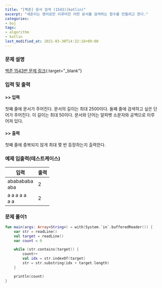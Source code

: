 ```yaml
---
title: "[백준] 문서 검색 (1543)(kotlin)"
excerpt: "세준이는 영어로만 이루어진 어떤 문서를 검색하는 함수를 만들려고 한다."
categories:
- boj
tags:
- algorithm
- kotlin
last_modified_at: 2021-03-30T14:32:18+09:00
---
```



### 문제 설명
[백준 1543번 문제 링크](https://www.acmicpc.net/problem/1543#description){:target="_blank"}




### 입력 및 출력
#### >> 입력
첫째 줄에 문서가 주어진다. 문서의 길이는 최대 2500이다. 둘째 줄에 검색하고 싶은 단어가 주어진다. 이 길이는 최대 50이다. 문서와 단어는 알파벳 소문자와 공백으로 이루어져 있다.



#### >> 출력
첫째 줄에 중복되지 않게 최대 몇 번 등장하는지 출력한다.





### 예제 입출력(테스트케이스)


|입력|출력|
|-----|------|
|ababababa<br>aba|2|
|a a a a a<br>a a|2|




### 문제 풀이1
```kotlin
fun main(args: Array<String>) = with(System.`in`.bufferedReader()) {
    var str = readLine()
    val target = readLine()
    var count = 0

    while (str.contains(target)) {
        count++
        val idx = str.indexOf(target)
        str = str.substring(idx + target.length)
    }

    println(count)
}
```